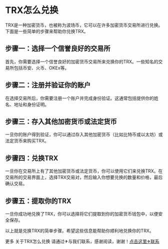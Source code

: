 # TRX怎么兑换

TRX是一种加密货币，也被称为波场币，它可以在许多加密货币交易所进行兑换。下面是一些简单的步骤来帮助你兑换TRX。

## 步骤一：选择一个信誉良好的交易所
首先，你需要选择一个信誉良好的加密货币交易所来兑换你的TRX。一些知名的交易所包括币安、火币、OKEx等。

## 步骤二：注册并验证你的账户
在选择交易所后，你需要注册一个账户并完成身份验证。这通常包括提供你的姓名、地址和身份证明。

## 步骤三：存入其他加密货币或法定货币
一旦你的账户得到验证，你可以通过存入其他加密货币（比如比特币或以太坊）或法定货币来购买TRX。

## 步骤四：兑换TRX
一旦你在交易所上有了其他加密货币或法定货币，你可以使用它们来兑换TRX。在交易所的交易界面上，选择TRX交易对，然后输入你想要兑换的数量和价格，最后确认交易。

## 步骤五：提取你的TRX
一旦你成功地兑换了TRX，你可以选择将它们提取到你的加密货币钱包中，以便安全保存。

以上就是兑换TRX的简单步骤。希望这些信息能帮助你顺利地兑换你的TRX。

更多 关于TRX怎么兑换 请通过✈与我们联系，感谢阅读，谢谢！[点击这里✈联系](https://trx.tw)